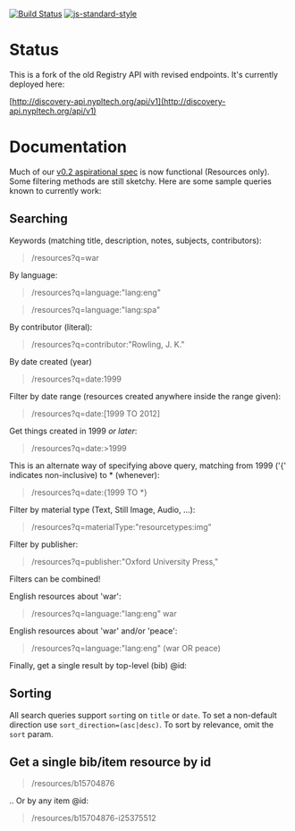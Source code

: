 [![Build Status](https://travis-ci.org/nypl-registry/registry-api.svg?branch=master)](https://travis-ci.org/nypl-registry/registry-api) [![js-standard-style](https://img.shields.io/badge/code%20style-standard-brightgreen.svg)](http://standardjs.com/)

# Status

This is a fork of the old Registry API with revised endpoints. It's currently deployed here:

[http://discovery-api.nypltech.org/api/v1](http://discovery-api.nypltech.org/api/v1)

# Documentation

Much of our [v0.2 aspirational spec](https://nypl-discovery.github.io/discovery-api/#/Resources) is now functional (Resources only). Some filtering methods are still sketchy. Here are some sample queries known to currently work:

## Searching

Keywords (matching title, description, notes, subjects, contributors):

> /resources?q=war

By language:

> /resources?q=language:"lang:eng"

> /resources?q=language:"lang:spa"

By contributor (literal):

> /resources?q=contributor:"Rowling, J. K."

By date created (year)

> /resources?q=date:1999

Filter by date range (resources created anywhere inside the range given):

> /resources?q=date:[1999 TO 2012]

Get things created in 1999 *or later*:

> /resources?q=date:>1999

This is an alternate way of specifying above query, matching from 1999 ('{' indicates non-inclusive) to * (whenever):

> /resources?q=date:{1999 TO \*}

Filter by material type (Text, Still Image, Audio, ...):

> /resources?q=materialType:"resourcetypes:img"

Filter by publisher:

> /resources?q=publisher:"Oxford University Press,"

Filters can be combined!

English resources about 'war':

> /resources?q=language:"lang:eng" war

English resources about 'war' and/or 'peace':

> /resources?q=language:"lang:eng" (war OR peace)

Finally, get a single result by top-level (bib) @id:

## Sorting

All search queries support `sort`ing on `title` or `date`. To set a non-default direction use `sort_direction=(asc|desc)`. To sort by relevance, omit the `sort` param.

## Get a single bib/item resource by id

> /resources/b15704876

.. Or by any item @id:

> /resources/b15704876-i25375512
